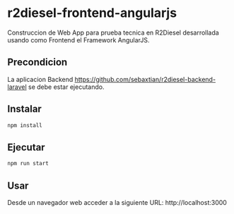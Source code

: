 # r2diesel-frontend-angularjs

Construccion de Web App para prueba tecnica en R2Diesel desarrollada usando como Frontend el Framework AngularJS.

## Precondicion
La aplicacion Backend https://github.com/sebaxtian/r2diesel-backend-laravel se debe estar ejecutando.

## Instalar
```sh
npm install
```

## Ejecutar
```sh
npm run start
```

## Usar
Desde un navegador web acceder a la siguiente URL: http://localhost:3000
